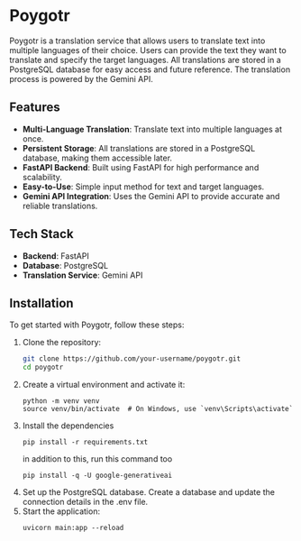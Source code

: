 # Poygotr

Poygotr is a translation service that allows users to translate text into multiple languages of their choice. Users can provide the text they want to translate and specify the target languages. All translations are stored in a PostgreSQL database for easy access and future reference. The translation process is powered by the Gemini API.

## Features

- **Multi-Language Translation**: Translate text into multiple languages at once.
- **Persistent Storage**: All translations are stored in a PostgreSQL database, making them accessible later.
- **FastAPI Backend**: Built using FastAPI for high performance and scalability.
- **Easy-to-Use**: Simple input method for text and target languages.
- **Gemini API Integration**: Uses the Gemini API to provide accurate and reliable translations.

## Tech Stack

- **Backend**: FastAPI
- **Database**: PostgreSQL
- **Translation Service**: Gemini API

## Installation

To get started with Poygotr, follow these steps:

1. Clone the repository:
   ```bash
   git clone https://github.com/your-username/poygotr.git
   cd poygotr
2. Create a virtual environment and activate it:
    ```
    python -m venv venv
    source venv/bin/activate  # On Windows, use `venv\Scripts\activate`
3. Install the dependencies
     ```
     pip install -r requirements.txt
     ```
     in addition to this, run this command too
     ```
     pip install -q -U google-generativeai
5. Set up the PostgreSQL database. Create a database and update the connection details in the  .env file.
6. Start the application:
     ```
   uvicorn main:app --reload
